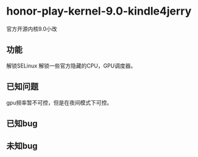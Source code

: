 # honor-play-kernel-9.0-kindle4jerry
官方开源内核9.0小改
## 功能
解锁SELinux
解锁一些官方隐藏的CPU，GPU调度器。
## 已知问题
gpu频率暂不可控，但是在夜间模式下可控。
## 已知bug
## 未知bug
